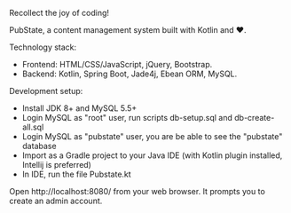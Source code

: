 Recollect the joy of coding!

PubState, a content management system built with Kotlin and ❤️.

Technology stack:
* Frontend: HTML/CSS/JavaScript, jQuery, Bootstrap.
* Backend: Kotlin, Spring Boot, Jade4j, Ebean ORM, MySQL.

Development setup:
* Install JDK 8+ and MySQL 5.5+
* Login MySQL as "root" user, run scripts db-setup.sql and db-create-all.sql
* Login MySQL as "pubstate" user, you are be able to see the "pubstate" database
* Import as a Gradle project to your Java IDE (with Kotlin plugin installed, Intellij is preferred)
* In IDE, run the file Pubstate.kt

Open http://localhost:8080/ from your web browser. It prompts you to create an admin account.
